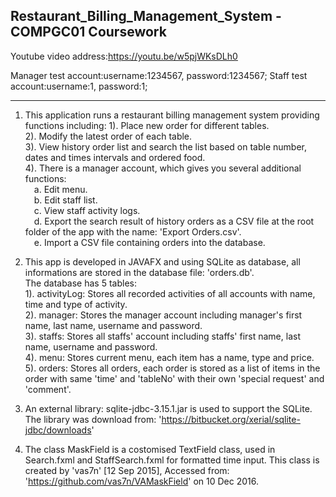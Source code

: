 ## Restaurant_Billing_Management_System - COMPGC01 Coursework

Youtube video address:https://youtu.be/w5pjWKsDLh0

Manager test account:username:1234567, password:1234567;
Staff test account:username:1, password:1;

---

1. This application runs a restaurant billing management system providing functions including:
 	1). Place new order for different tables.  
  	2). Modify the latest order of each table.  
  	3). View history order list and search the list based on table number, dates and times intervals and ordered food.  
  	4). There is a manager account, which gives you several additional functions:  
  		&emsp;a. Edit menu.  
 		&emsp;b. Edit staff list.  
 		&emsp;c. View staff activity logs.  
 		&emsp;d. Export the search result of history orders as a CSV file at the root folder of the app with the name: 'Export Orders.csv'.  
  		&emsp;e. Import a CSV file containing orders into the database.  
2. This app is developed in JAVAFX and using SQLite as database, all informations are stored in the database file: 'orders.db'.  
The database has 5 tables:  
	1). activityLog: Stores all recorded activities of all accounts with name, time and type of activity.  
	2). manager: Stores the manager account including manager's first name, last name, username and password.  
	3). staffs: Stores all staffs' account including staffs' first name, last name, username and password.  
	4). menu: Stores current menu, each item has a name, type and price.  
	5). orders: Stores all orders, each order is stored as a list of items in the order with same 'time' and 'tableNo' with their own 'special request' and 'comment'.  
	 
3. An external library: sqlite-jdbc-3.15.1.jar is used to support the SQLite. 
The library was download from: 'https://bitbucket.org/xerial/sqlite-jdbc/downloads'
  
4. The class MaskField is a costomised TextField class, used in Search.fxml and StaffSearch.fxml for formatted time input.
This class is created by 'vas7n' [12 Sep 2015], Accessed from: 'https://github.com/vas7n/VAMaskField' on 10 Dec 2016.
